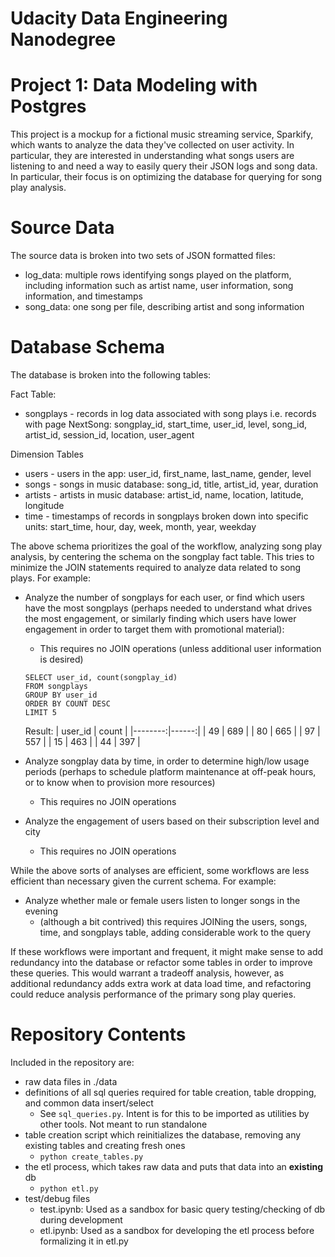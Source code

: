 # Udacity Data Engineering Nanodegree
# Project 1: Data Modeling with Postgres

This project is a mockup for a fictional music streaming service, Sparkify, which wants to analyze the data they've collected on user activity.  In particular, they are interested in understanding what songs users are listening to and need a way to easily query their JSON logs and song data.  In particular, their focus is on optimizing the database for querying for song play analysis.

# Source Data

The source data is broken into two sets of JSON formatted files:

* log_data: multiple rows identifying songs played on the platform, including information such as artist name, user information, song information, and timestamps
* song_data: one song per file, describing artist and song information

# Database Schema

The database is broken into the following tables:

Fact Table: 

* songplays - records in log data associated with song plays i.e. records with page NextSong: songplay_id, start_time, user_id, level, song_id, artist_id, session_id, location, user_agent

Dimension Tables

* users - users in the app: user_id, first_name, last_name, gender, level
* songs - songs in music database: song_id, title, artist_id, year, duration
* artists - artists in music database: artist_id, name, location, latitude, longitude
* time - timestamps of records in songplays broken down into specific units: start_time, hour, day, week, month, year, weekday

The above schema prioritizes the goal of the workflow, analyzing song play analysis, by centering the schema on the songplay fact table.  This tries to minimize the JOIN statements required to analyze data related to song plays.  For example:

* Analyze the number of songplays for each user, or find which users have the most songplays (perhaps needed to understand what drives the most engagement, or similarly finding which users have lower engagement in order to target them with promotional material):
    * This requires no JOIN operations (unless additional user information is desired)
    ````
    SELECT user_id, count(songplay_id)
    FROM songplays
    GROUP BY user_id
    ORDER BY COUNT DESC
    LIMIT 5
    ````
    Result: 
    | user_id | count |
    |--------:|------:|
    |      49 |   689 |
    |      80 |   665 |
    |      97 |   557 |
    |      15 |   463 |
    |      44 |   397 |
    
* Analyze songplay data by time, in order to determine high/low usage periods (perhaps to schedule platform maintenance at off-peak hours, or to know when to provision more resources)
    * This requires no JOIN operations

* Analyze the engagement of users based on their subscription level and city
    * This requires no JOIN operations

While the above sorts of analyses are efficient, some workflows are less efficient than necessary given the current schema.  For example:

* Analyze whether male or female users listen to longer songs in the evening
    * (although a bit contrived) this requires JOINing the users, songs, time, and songplays table, adding considerable work to the query

If these workflows were important and frequent, it might make sense to add redundancy into the database or refactor some tables in order to improve these queries.  This would warrant a tradeoff analysis, however, as additional redundancy adds extra work at data load time, and refactoring could reduce analysis performance of the primary song play queries.
    
# Repository Contents

Included in the repository are:

* raw data files in ./data
* definitions of all sql queries required for table creation, table dropping, and common data insert/select
    * See `sql_queries.py`.  Intent is for this to be imported as utilities by other tools.  Not meant to run standalone
* table creation script which reinitializes the database, removing any existing tables and creating fresh ones
    * `python create_tables.py`
* the etl process, which takes raw data and puts that data into an **existing** db
    * `python etl.py`
* test/debug files
    * test.ipynb: Used as a sandbox for basic query testing/checking of db during development
    * etl.ipynb: Used as a sandbox for developing the etl process before formalizing it in etl.py
